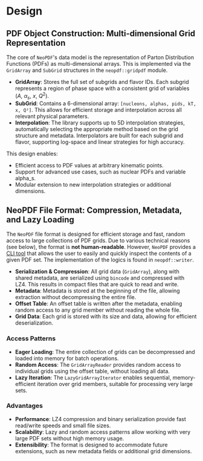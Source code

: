 # Design

## PDF Object Construction: Multi-dimensional Grid Representation

The core of `NeoPDF`'s data model is the representation of Parton Distribution Functions (PDFs)
as multi-dimensional arrays. This is implemented via the `GridArray` and `SubGrid` structures
in the `neopdf::gridpdf` module.

- **GridArray**: Stores the full set of subgrids and flavor IDs. Each subgrid represents a region
  of phase space with a consistent grid of variables ($A$, $\alpha_s$, $x$, $Q^2$).
- **SubGrid**: Contains a 6-dimensional array: `[nucleons, alphas, pids, kT, x, Q²]`. This allows for
  efficient storage and interpolation across all relevant physical parameters.
- **Interpolation**: The library supports up to 5D interpolation strategies, automatically
  selecting the appropriate method based on the grid structure and metadata. Interpolators are
  built for each subgrid and flavor, supporting log-space and linear strategies for high accuracy.

This design enables:
- Efficient access to PDF values at arbitrary kinematic points.
- Support for advanced use cases, such as nuclear PDFs and variable alpha_s.
- Modular extension to new interpolation strategies or additional dimensions.

## NeoPDF File Format: Compression, Metadata, and Lazy Loading

The `NeoPDF` file format is designed for efficient storage and fast, random access to large collections
of PDF grids. Due to various technical reasons (see below), the format is **not human-readable**.
However, `NeoPDF` provides a [CLI tool](/docs/cli-tutorials.md) that allows the user to easily and
quickly inspect the contents of a given PDF set. The implementation of the logics is found in
`neopdf::writer`.

- **Serialization & Compression**: All grid data (`GridArray`), along with shared metadata, are
  serialized using `bincode` and compressed with LZ4. This results in compact files that are quick
  to read and write.
- **Metadata**: Metadata is stored at the beginning of the file, allowing extraction without
  decompressing the entire file.
- **Offset Table**: An offset table is written after the metadata, enabling random access to any
  grid member without reading the whole file.
- **Grid Data**: Each grid is stored with its size and data, allowing for efficient deserialization.

### Access Patterns
- **Eager Loading**: The entire collection of grids can be decompressed and loaded into memory for
  batch operations.
- **Random Access**: The `GridArrayReader` provides random access to individual grids using the offset
  table, without loading all data.
- **Lazy Iteration**: The `LazyGridArrayIterator` enables sequential, memory-efficient iteration over
  grid members, suitable for processing very large sets.

### Advantages
- **Performance**: LZ4 compression and binary serialization provide fast read/write speeds and small
  file sizes.
- **Scalability**: Lazy and random access patterns allow working with very large PDF sets without
  high memory usage.
- **Extensibility**: The format is designed to accommodate future extensions, such as new metadata
  fields or additional grid dimensions.
